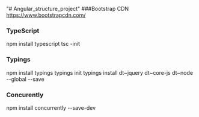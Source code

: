 "# Angular_structure_project" 
###Bootstrap CDN
https://www.bootstrapcdn.com/

### TypeScript
npm install typescript
tsc -init

### Typings
npm install typings
typings init
typings install dt~jquery dt~core-js  dt~node --global --save
 
 ### Concurently 
 npm install concurrently --save-dev